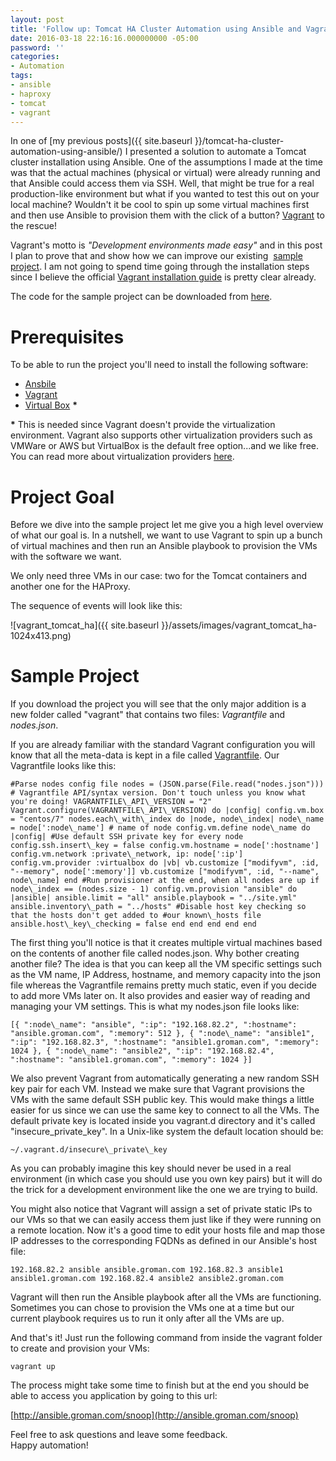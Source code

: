 ```yaml
---
layout: post
title: 'Follow up: Tomcat HA Cluster Automation using Ansible and Vagrant'
date: 2016-03-18 22:16:16.000000000 -05:00
password: ''
categories:
- Automation
tags:
- ansible
- haproxy
- tomcat
- vagrant
---
```

In one of [my previous posts]({{ site.baseurl }}/tomcat-ha-cluster-automation-using-ansible/) I presented a solution&nbsp;to automate a&nbsp;Tomcat cluster installation using Ansible.&nbsp;One of the assumptions I made at the time was that the actual machines (physical or virtual) were already running and that Ansible could access them via SSH. Well, that might be true for a real production-like environment but what if you wanted to test this out on your local machine? Wouldn't it be cool to spin up&nbsp;some virtual machines first and&nbsp;then use Ansible to provision them with the click&nbsp;of a button? [Vagrant](https://www.vagrantup.com/) to the rescue!

Vagrant's motto is _"Development environments made easy"_ and in this post I plan to prove that&nbsp;and show how we can improve&nbsp;our existing &nbsp;[sample project](https://github.com/gromande/ansible-tomcat-cluster). I am not going to spend time going through the installation steps since I believe the&nbsp;official [Vagrant&nbsp;installation guide](https://www.vagrantup.com/docs/installation/) is pretty clear already.

The code for the sample project can be downloaded from [here](https://github.com/gromande/ansible-tomcat-cluster).

<!--more-->

# Prerequisites

To be able to run the project you'll need to install the following software:

- [Ansbile](http://docs.ansible.com/ansible/intro_installation.html#getting-ansible)
- [Vagrant](https://www.vagrantup.com/downloads.html)
- [Virtual Box](https://www.virtualbox.org/wiki/Downloads) **\***

**\*** This is needed since Vagrant doesn't provide the virtualization environment. Vagrant also supports other virtualization providers such as VMWare or AWS but VirtualBox is the default free option...and we like free. You can read more about virtualization providers&nbsp;[here](https://www.vagrantup.com/docs/providers/).

# Project Goal

Before we dive into the&nbsp;sample project let me give you a high level overview of what our goal is. In a nutshell, we want to use Vagrant to spin up&nbsp;a bunch of virtual machines and then run an&nbsp;Ansible playbook to provision the VMs with the software we want.

We only need three VMs&nbsp;in our case: two for the Tomcat containers and another one for the HAProxy.

The sequence of events&nbsp;will look like this:

![vagrant_tomcat_ha]({{ site.baseurl }}/assets/images/vagrant_tomcat_ha-1024x413.png)

# Sample Project

If you download the project you will see that the only major addition is&nbsp;a new folder called "vagrant" that contains two files: _Vagrantfile_ and _nodes.json_.

If you are already familiar with the standard Vagrant configuration you will know that all the meta-data is kept in a file called [Vagrantfile](https://www.vagrantup.com/docs/vagrantfile/). Our Vagrantfile looks like this:

```
#Parse nodes config file nodes = (JSON.parse(File.read("nodes.json"))) # Vagrantfile API/syntax version. Don't touch unless you know what you're doing! VAGRANTFILE\_API\_VERSION = "2" Vagrant.configure(VAGRANTFILE\_API\_VERSION) do |config| config.vm.box = "centos/7" nodes.each\_with\_index do |node, node\_index| node\_name = node[':node\_name'] # name of node config.vm.define node\_name do |config| #Use default SSH private key for every node config.ssh.insert\_key = false config.vm.hostname = node[':hostname'] config.vm.network :private\_network, ip: node[':ip'] config.vm.provider :virtualbox do |vb| vb.customize ["modifyvm", :id, "--memory", node[':memory']] vb.customize ["modifyvm", :id, "--name", node\_name] end #Run provisioner at the end, when all nodes are up if node\_index == (nodes.size - 1) config.vm.provision "ansible" do |ansible| ansible.limit = "all" ansible.playbook = "../site.yml" ansible.inventory\_path = "../hosts" #Disable host key checking so that the hosts don't get added to #our known\_hosts file ansible.host\_key\_checking = false end end end end end
```

The first thing you'll notice&nbsp;is that it creates multiple virtual machines based on the contents of another file called&nbsp;nodes.json. Why bother creating another file? The idea is that you can keep&nbsp;all the VM specific settings such as the VM name, IP Address, hostname, and memory capacity into&nbsp;the json file&nbsp;whereas the Vagrantfile remains pretty much static, even if you decide to add more VMs later on. It also provides and easier way of reading and managing your VM settings. This is what my nodes.json file looks like:

```
[{ ":node\_name": "ansible", ":ip": "192.168.82.2", ":hostname": "ansible.groman.com", ":memory": 512 }, { ":node\_name": "ansible1", ":ip": "192.168.82.3", ":hostname": "ansible1.groman.com", ":memory": 1024 }, { ":node\_name": "ansible2", ":ip": "192.168.82.4", ":hostname": "ansible1.groman.com", ":memory": 1024 }]
```

We also prevent Vagrant from automatically generating a new random SSH key pair for each VM. Instead we make sure that Vagrant provisions the VMs with the same default SSH public key.&nbsp;This would make things a little easier&nbsp;for us since we can use the same key to connect to all the VMs. The default private key is located&nbsp;inside you vagrant.d directory and it's called "insecure\_private\_key". In a Unix-like system the default location should be:

```
~/.vagrant.d/insecure\_private\_key
```

As you can probably imagine this&nbsp;key should never be used&nbsp;in a real environment (in which case you should use you own key pairs) but it will do the trick for a development environment like the one we are trying to build.

You might also notice&nbsp;that Vagrant will assign&nbsp;a set of private static IPs to our VMs so that we can easily access them just like if they were running on a remote location. Now it's a good time to edit your hosts file and map those IP addresses to the corresponding FQDNs as defined in our Ansible's host file:

```
192.168.82.2 ansible ansible.groman.com 192.168.82.3 ansible1 ansible1.groman.com 192.168.82.4 ansible2 ansible2.groman.com
```

Vagrant will then run the Ansible playbook after&nbsp;all the VMs are functioning. Sometimes you can chose to provision the VMs one at a time but our current playbook requires us to run it only after all the VMs are up.

And that's it! Just run the following command from inside the vagrant folder to create and provision your VMs:

```
vagrant up
```

The process might take some time to finish but at the end you should be able to access you application by going to this url:

[http://ansible.groman.com/snoop](http://ansible.groman.com/snoop)

Feel free to ask questions and leave some feedback.  
Happy automation!

